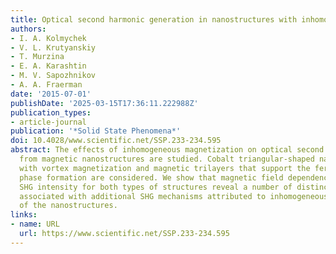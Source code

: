 ```yaml
---
title: Optical second harmonic generation in nanostructures with inhomogeneous magnetization
authors:
- I. A. Kolmychek
- V. L. Krutyanskiy
- T. Murzina
- E. A. Karashtin
- M. V. Sapozhnikov
- A. A. Fraerman
date: '2015-07-01'
publishDate: '2025-03-15T17:36:11.222988Z'
publication_types:
- article-journal
publication: '*Solid State Phenomena*'
doi: 10.4028/www.scientific.net/SSP.233-234.595
abstract: The effects of inhomogeneous magnetization on optical second harmonic generation
  from magnetic nanostructures are studied. Cobalt triangular-shaped nanoparticles
  with vortex magnetization and magnetic trilayers that support the ferromagnetic
  phase formation are considered. We show that magnetic field dependencies of the
  SHG intensity for both types of structures reveal a number of distinct peculiarities
  associated with additional SHG mechanisms attributed to inhomogeneous magnetic state
  of the nanostructures.
links:
- name: URL
  url: https://www.scientific.net/SSP.233-234.595
---
```

